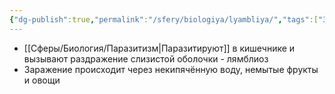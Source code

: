 ```yaml
---
{"dg-publish":true,"permalink":"/sfery/biologiya/lyambliya/","tags":["Зоология"]}
---
```


- [[Сферы/Биология/Паразитизм\|Паразитируют]] в кишечнике и вызывают раздражение слизистой оболочки - лямблиоз
- Заражение происходит через некипячённую воду, немытые фрукты и овощи